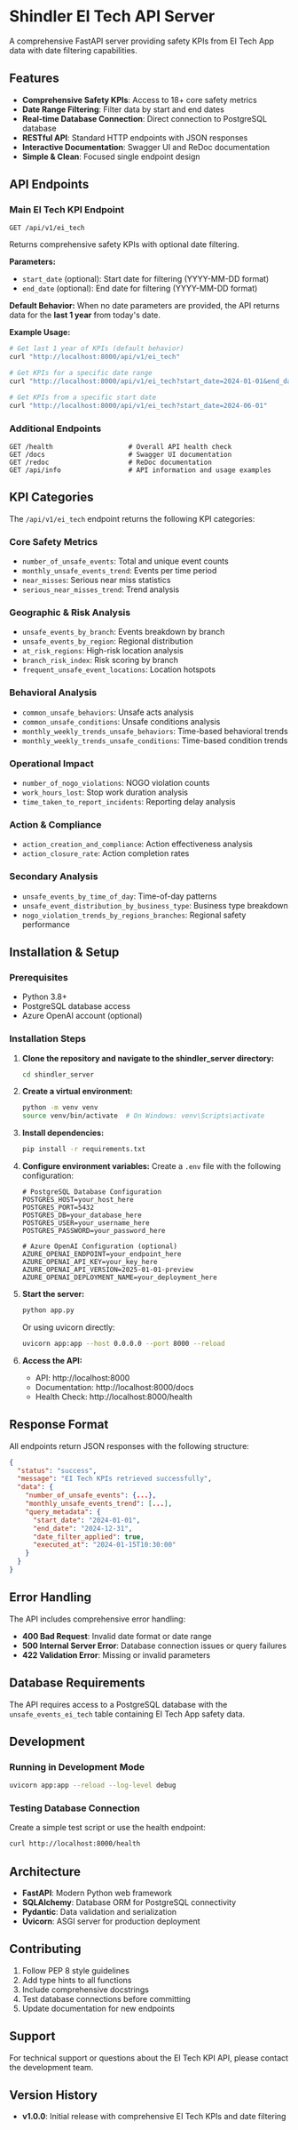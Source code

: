 # Shindler EI Tech API Server

A comprehensive FastAPI server providing safety KPIs from EI Tech App data with date filtering capabilities.

## Features

- **Comprehensive Safety KPIs**: Access to 18+ core safety metrics
- **Date Range Filtering**: Filter data by start and end dates
- **Real-time Database Connection**: Direct connection to PostgreSQL database
- **RESTful API**: Standard HTTP endpoints with JSON responses
- **Interactive Documentation**: Swagger UI and ReDoc documentation
- **Simple & Clean**: Focused single endpoint design

## API Endpoints

### Main EI Tech KPI Endpoint

```
GET /api/v1/ei_tech
```

Returns comprehensive safety KPIs with optional date filtering.

**Parameters:**
- `start_date` (optional): Start date for filtering (YYYY-MM-DD format)
- `end_date` (optional): End date for filtering (YYYY-MM-DD format)

**Default Behavior:** When no date parameters are provided, the API returns data for the **last 1 year** from today's date.

**Example Usage:**

```bash
# Get last 1 year of KPIs (default behavior)
curl "http://localhost:8000/api/v1/ei_tech"

# Get KPIs for a specific date range
curl "http://localhost:8000/api/v1/ei_tech?start_date=2024-01-01&end_date=2024-12-31"

# Get KPIs from a specific start date
curl "http://localhost:8000/api/v1/ei_tech?start_date=2024-06-01"
```

### Additional Endpoints

```
GET /health                   # Overall API health check
GET /docs                     # Swagger UI documentation
GET /redoc                    # ReDoc documentation
GET /api/info                 # API information and usage examples
```

## KPI Categories

The `/api/v1/ei_tech` endpoint returns the following KPI categories:

### Core Safety Metrics
- `number_of_unsafe_events`: Total and unique event counts
- `monthly_unsafe_events_trend`: Events per time period
- `near_misses`: Serious near miss statistics
- `serious_near_misses_trend`: Trend analysis

### Geographic & Risk Analysis
- `unsafe_events_by_branch`: Events breakdown by branch
- `unsafe_events_by_region`: Regional distribution
- `at_risk_regions`: High-risk location analysis
- `branch_risk_index`: Risk scoring by branch
- `frequent_unsafe_event_locations`: Location hotspots

### Behavioral Analysis
- `common_unsafe_behaviors`: Unsafe acts analysis
- `common_unsafe_conditions`: Unsafe conditions analysis
- `monthly_weekly_trends_unsafe_behaviors`: Time-based behavioral trends
- `monthly_weekly_trends_unsafe_conditions`: Time-based condition trends

### Operational Impact
- `number_of_nogo_violations`: NOGO violation counts
- `work_hours_lost`: Stop work duration analysis
- `time_taken_to_report_incidents`: Reporting delay analysis

### Action & Compliance
- `action_creation_and_compliance`: Action effectiveness analysis
- `action_closure_rate`: Action completion rates

### Secondary Analysis
- `unsafe_events_by_time_of_day`: Time-of-day patterns
- `unsafe_event_distribution_by_business_type`: Business type breakdown
- `nogo_violation_trends_by_regions_branches`: Regional safety performance

## Installation & Setup

### Prerequisites

- Python 3.8+
- PostgreSQL database access
- Azure OpenAI account (optional)

### Installation Steps

1. **Clone the repository and navigate to the shindler_server directory:**
   ```bash
   cd shindler_server
   ```

2. **Create a virtual environment:**
   ```bash
   python -m venv venv
   source venv/bin/activate  # On Windows: venv\Scripts\activate
   ```

3. **Install dependencies:**
   ```bash
   pip install -r requirements.txt
   ```

4. **Configure environment variables:**
   Create a `.env` file with the following configuration:
   ```env
   # PostgreSQL Database Configuration
   POSTGRES_HOST=your_host_here
   POSTGRES_PORT=5432
   POSTGRES_DB=your_database_here
   POSTGRES_USER=your_username_here
   POSTGRES_PASSWORD=your_password_here

   # Azure OpenAI Configuration (optional)
   AZURE_OPENAI_ENDPOINT=your_endpoint_here
   AZURE_OPENAI_API_KEY=your_key_here
   AZURE_OPENAI_API_VERSION=2025-01-01-preview
   AZURE_OPENAI_DEPLOYMENT_NAME=your_deployment_here
   ```

5. **Start the server:**
   ```bash
   python app.py
   ```

   Or using uvicorn directly:
   ```bash
   uvicorn app:app --host 0.0.0.0 --port 8000 --reload
   ```

6. **Access the API:**
   - API: http://localhost:8000
   - Documentation: http://localhost:8000/docs
   - Health Check: http://localhost:8000/health

## Response Format

All endpoints return JSON responses with the following structure:

```json
{
  "status": "success",
  "message": "EI Tech KPIs retrieved successfully",
  "data": {
    "number_of_unsafe_events": {...},
    "monthly_unsafe_events_trend": [...],
    "query_metadata": {
      "start_date": "2024-01-01",
      "end_date": "2024-12-31",
      "date_filter_applied": true,
      "executed_at": "2024-01-15T10:30:00"
    }
  }
}
```

## Error Handling

The API includes comprehensive error handling:

- **400 Bad Request**: Invalid date format or date range
- **500 Internal Server Error**: Database connection issues or query failures
- **422 Validation Error**: Missing or invalid parameters

## Database Requirements

The API requires access to a PostgreSQL database with the `unsafe_events_ei_tech` table containing EI Tech App safety data.

## Development

### Running in Development Mode

```bash
uvicorn app:app --reload --log-level debug
```

### Testing Database Connection

Create a simple test script or use the health endpoint:

```bash
curl http://localhost:8000/health
```

## Architecture

- **FastAPI**: Modern Python web framework
- **SQLAlchemy**: Database ORM for PostgreSQL connectivity
- **Pydantic**: Data validation and serialization
- **Uvicorn**: ASGI server for production deployment

## Contributing

1. Follow PEP 8 style guidelines
2. Add type hints to all functions
3. Include comprehensive docstrings
4. Test database connections before committing
5. Update documentation for new endpoints

## Support

For technical support or questions about the EI Tech KPI API, please contact the development team.

## Version History

- **v1.0.0**: Initial release with comprehensive EI Tech KPIs and date filtering 